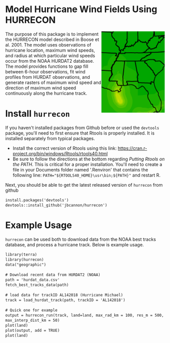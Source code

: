 # Model Hurricane Wind Fields Using HURRECON

<img src=img/katrina.png width=200 align=right>

The purpose of this package is to implement the HURRECON model described in Boose et al. 2001. The model uses observations of hurricane location, maximum wind speeds, and radius at which particular wind speeds occur from the NOAA HURDAT2 database. The model provides functions to gap fill between 6-hour observations, fit wind profiles from HURDAT observations, and generate rasters of maximum wind speed and direction of maximum wind speed continuously along the hurricane track. 

# Install `hurrecon`

If you haven't installed packages from Github before or used the `devtools` package, you'll need to first ensure that Rtools is properly installed. It is installed separately from typical packages.

* Install the correct version of Rtools using this link: https://cran.r-project.org/bin/windows/Rtools/rtools40.html
* Be sure to follow the directions at the bottom regarding *Putting Rtools on the PATH*. This is critical for a proper installation. You'll need to create a file in your Documents folder named '.Renviron' that contains the following line: `PATH="${RTOOLS40_HOME}\usr\bin;${PATH}"` and restart R.

Next, you should be able to get the latest released version of `hurrecon` from github

```
install.packages('devtools')
devtools::install_github('jbcannon/hurrecon')
```
# Example Usage

`hurrecon` can be used both to download data from the NOAA best tracks database, and process a hurricane track. Below is example usage.

```
library(terra)
library(hurrecon)
data("geographic")

# Download recent data from HURDAT2 (NOAA)
path = 'hurdat_data.csv'
fetch_best_tracks_data(path)

# load data for trackID AL142018 (Hurricane Michael)
track = load_hurdat_track(path, trackID = 'AL142018')
 
# Quick one for example
output = hurrecon_run(track, land=land, max_rad_km = 100, res_m = 500, max_interp_dist_km = 50)
plot(land)
plot(output, add = TRUE)
plot(land)
```
